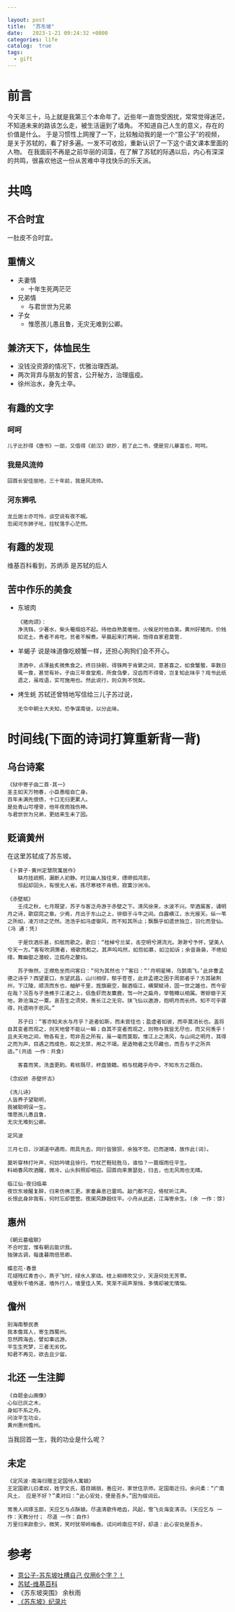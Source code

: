 ```yaml
---

layout: post
title:  "苏东坡"
date:   2023-1-21 09:24:32 +0800
categories: life
catalog:  true
tags:
  - gift
---
```



# 前言
今天年三十，马上就是我第三个本命年了。近些年一直饱受困扰，常常觉得迷茫，不知道未来的路该怎么走，被生活逼到了墙角。
不知道自己人生的意义，存在的价值是什么。
于是习惯性上网搜了一下，比较触动我的是一个“意公子”的视频，是关于苏轼的，看了好多遍。一发不可收拾，重新认识了一下这个语文课本里面的人物。
在我面前不再是之前华丽的词藻，在了解了苏轼的际遇以后，内心有深深的共鸣，很喜欢他这一份从苦难中寻找快乐的乐天派。
# 共鸣
## 不合时宜
  一肚皮不合时宜。
  
## 重情义
* 夫妻情
  * 十年生死两茫茫
* 兄弟情
  * 与君世世为兄弟
* 子女
  * 惟愿孩儿愚且鲁，无灾无难到公卿。
## 兼济天下，体恤民生
* 没钱没资源的情况下，优雅治理西湖。
* 两次背弃与朋友的誓言，公开秘方，治理瘟疫。
* 徐州治水，身先士卒。

## 有趣的文字 
### 呵呵
~~~
儿子比抄得《唐书》一部，又借得《前汉》欲抄，若了此二书，便是穷儿暴富也，呵呵。
~~~
### 我是风流帅
~~~
回首长安佳丽地，三十年前，我是风流帅。
~~~
### 河东狮吼
~~~
龙丘居士亦可怜，谈空说有夜不眠。
忽闻河东狮子吼，拄杖落手心茫然。
~~~

## 有趣的发现
维基百科看到，苏炳添 是苏轼的后人


## 苦中作乐的美食
* 东坡肉
    ~~~
    《猪肉颂》：
    净洗铛，少著水，柴头罨烟焰不起。待他自熟莫催他，火候足时他自美。黄州好猪肉，价贱如泥土。贵者不肯吃，贫者不解煮。早晨起来打两碗，饱得自家君莫管.
    ~~~
* 羊蝎子
  说是味道像吃螃蟹一样，还担心狗狗们会不开心。
  ~~~
  渍酒中，点薄盐炙微焦食之。终日抉剔，得铢两于肯綮之间，意甚喜之。如食蟹螯，率数日辄一食，甚觉有补。子由三年食堂庖，所食刍豢，没齿而不得骨，岂复知此味乎？戏书此纸遗之，虽戏语，实可施用也。然此说行，则众狗不悦矣。
  ~~~
* 烤生蚝
  苏轼还曾特地写信给三儿子苏过说，
  ~~~
  无令中朝士大夫知，恐争谋南徙，以分此味。
  ~~~


# 时间线(下面的诗词打算重新背一背)

## 乌台诗案
~~~
《狱中寄子由二首·其一》
圣主如天万物春，小臣愚暗自亡身。
百年未满先偿债，十口无归更累人。
是处青山可埋骨，他年夜雨独伤神。
与君世世为兄弟，更结来生未了因。
~~~
## 贬谪黄州
在这里苏轼成了苏东坡。

~~~
《卜算子·黄州定慧院寓居作》
　　缺月挂疏桐，漏断人初静。时见幽人独往来，缥缈孤鸿影。
　　惊起却回头，有恨无人省。拣尽寒枝不肯栖，寂寞沙洲冷。
~~~

~~~
《赤壁赋》
　　壬戌之秋，七月既望，苏子与客泛舟游于赤壁之下。清风徐来，水波不兴。举酒属客，诵明月之诗，歌窈窕之章。少焉，月出于东山之上，徘徊于斗牛之间。白露横江，水光接天。纵一苇之所如，凌万顷之茫然。浩浩乎如冯虚御风，而不知其所止；飘飘乎如遗世独立，羽化而登仙。(冯 通：凭)

　　于是饮酒乐甚，扣舷而歌之。歌曰：“桂棹兮兰桨，击空明兮溯流光。渺渺兮予怀，望美人兮天一方。”客有吹洞箫者，倚歌而和之。其声呜呜然，如怨如慕，如泣如诉；余音袅袅，不绝如缕。舞幽壑之潜蛟，泣孤舟之嫠妇。

　　苏子愀然，正襟危坐而问客曰：“何为其然也？”客曰：“‘月明星稀，乌鹊南飞。’此非曹孟德之诗乎？西望夏口，东望武昌，山川相缪，郁乎苍苍，此非孟德之困于周郎者乎？方其破荆州，下江陵，顺流而东也，舳舻千里，旌旗蔽空，酾酒临江，横槊赋诗，固一世之雄也，而今安在哉？况吾与子渔樵于江渚之上，侣鱼虾而友麋鹿，驾一叶之扁舟，举匏樽以相属。寄蜉蝣于天地，渺沧海之一粟。哀吾生之须臾，羡长江之无穷。挟飞仙以遨游，抱明月而长终。知不可乎骤得，托遗响于悲风。”

　　苏子曰：“客亦知夫水与月乎？逝者如斯，而未尝往也；盈虚者如彼，而卒莫消长也。盖将自其变者而观之，则天地曾不能以一瞬；自其不变者而观之，则物与我皆无尽也，而又何羡乎！且夫天地之间，物各有主，苟非吾之所有，虽一毫而莫取。惟江上之清风，与山间之明月，耳得之而为声，目遇之而成色，取之无禁，用之不竭。是造物者之无尽藏也，而吾与子之所共适。”(共适 一作：共食)

　　客喜而笑，洗盏更酌。肴核既尽，杯盘狼籍。相与枕藉乎舟中，不知东方之既白。
~~~

~~~
《念奴娇 赤壁怀古》
~~~

~~~
《洗儿诗》
人皆养子望聪明，
我被聪明误一生。
惟愿孩儿愚且鲁，
无灾无难到公卿。
~~~

~~~
定风波

三月七日，沙湖道中遇雨，雨具先去，同行皆狼狈，余独不觉。已而遂晴，故作此(词)。

莫听穿林打叶声，何妨吟啸且徐行。竹杖芒鞋轻胜马，谁怕？一蓑烟雨任平生。
料峭春风吹酒醒，微冷，山头斜照却相迎。回首向来萧瑟处，归去，也无风雨也无晴。
~~~

~~~
临江仙·夜归临皋
夜饮东坡醒复醉，归来仿佛三更。家童鼻息已雷鸣。敲门都不应，倚杖听江声。
长恨此身非我有，何时忘却营营。夜阑风静縠纹平。小舟从此逝，江海寄余生。(余 一作：馀)
~~~


## 惠州
~~~
《朝云墓楹联》
不合时宜，惟有朝云能识我。
独弹古调，每逢暮雨倍思卿。
~~~

~~~
蝶恋花·春景
花褪残红青杏小，燕子飞时，绿水人家绕。枝上柳绵吹又少，天涯何处无芳草。
墙里秋千墙外道，墙外行人，墙里佳人笑。笑渐不闻声渐悄，多情却被无情恼。
~~~
## 儋州
~~~
别海南黎民表
我本儋耳人，寄生西蜀州。
忽然跨海去，譬如事远游。
平生生死梦，三者无劣优。
知君不再见，欲去且少留。
~~~
## 北还 一生注脚
~~~
《自题金山画像》
心似已灰之木，
身如不系之舟。
问汝平生功业，
黄州惠州儋州。
~~~
当我回首一生，我的功业是什么呢？

## 未定
~~~
《定风波·南海归赠王定国侍人寓娘》
王定国歌儿曰柔奴，姓宇文氏，眉目娟丽，善应对，家世住京师。定国南迁归，余问柔：“广南风土， 应是不好？”柔对曰：“此心安处，便是吾乡。”因为缀词云。

常羡人间琢玉郎，天应乞与点酥娘。尽道清歌传皓齿，风起，雪飞炎海变清凉。(天应乞与 一作：天教分付； 尽道 一作：自作)
万里归来颜愈少。微笑，笑时犹带岭梅香。试问岭南应不好，却道：此心安处是吾乡。
~~~

# 参考
* [意公子-苏东坡吐槽自己 仅用6个字？！
](!https://www.bilibili.com/video/BV1rN4y1c7ox/?spm_id_from=333.999.0.0&vd_source=fff14ac913ea9cdee56699d64abfd3ee)
* [苏轼-维基百科](!https://zh.wikipedia.org/wiki/%E8%8B%8F%E8%BD%BC) 
* 《苏东坡突围》 余秋雨
* [《苏东坡》纪录片](!https://www.bilibili.com/video/BV1a3411X7g5?p=1&vd_source=fff14ac913ea9cdee56699d64abfd3ee)

